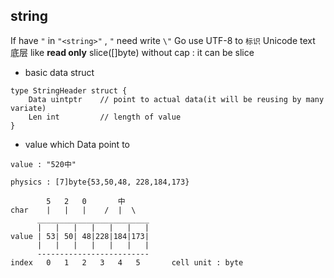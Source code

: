 ##  string
If have `"` in `"<string>"` , `"` need write `\"`
Go use UTF-8 to `标识` Unicode text
底层 like **read only** slice([]byte) without cap : it can be slice 

* basic data struct
```shell
type StringHeader struct {
	Data uintptr	// point to actual data(it will be reusing by many variate)
	Len int			// length of value
}
```

* value which Data point to 
```shell
value : "520中"

physics : [7]byte{53,50,48, 228,184,173}

        5   2   0       中
char    |   |   |    /  |  \ 
      _________________________
      |   |   |   |   |   |   |
value | 53| 50| 48|228|184|173|
      |   |   |   |   |   |   |
      -------------------------
index   0   1   2   3   4   5		cell unit : byte
```
